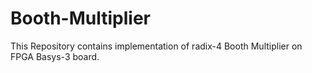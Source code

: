 # Booth-Multiplier

This Repository contains implementation of radix-4 Booth Multiplier on FPGA Basys-3 board.
